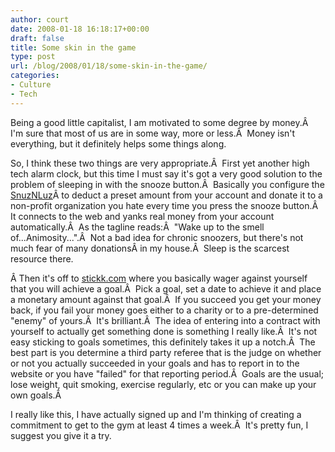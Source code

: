 ```yaml
---
author: court
date: 2008-01-18 16:18:17+00:00
draft: false
title: Some skin in the game
type: post
url: /blog/2008/01/18/some-skin-in-the-game/
categories:
- Culture
- Tech
---
```


Being a good little capitalist, I am motivated to some degree by money.Â  I'm sure that most of us are in some way, more or less.Â  Money isn't everything, but it definitely helps some things along.

So, I think these two things are very appropriate.Â  First yet another high tech alarm clock, but this time I must say it's got a very good solution to the problem of sleeping in with the snooze button.Â  Basically you configure the [SnuzNLuz](http://www.thinkgeek.com/stuff/41/snuznluz.shtml)Â to deduct a preset amount from your account and donate it to a non-profit organization you hate every time you press the snooze button.Â  It connects to the web and yanks real money from your account automatically.Â  As the tagline reads:Â  "Wake up to the smell of...Animosity...".Â  Not a bad idea for chronic snoozers, but there's not much fear of many donationsÂ in my house.Â  Sleep is the scarcest resource there.

Â Then it's off to [stickk.com](http://stickk.com) where you basically wager against yourself that you will achieve a goal.Â  Pick a goal, set a date to achieve it and place a monetary amount against that goal.Â  If you succeed you get your money back, if you fail your money goes either to a charity or to a pre-determined "enemy" of yours.Â  It's brilliant.Â  The idea of entering into a contract with yourself to actually get something done is something I really like.Â  It's not easy sticking to goals sometimes, this definitely takes it up a notch.Â  The best part is you determine a third party referee that is the judge on whether or not you actually succeeded in your goals and has to report in to the website or you have "failed" for that reporting period.Â  Goals are the usual; lose weight, quit smoking, exercise regularly, etc or you can make up your own goals.Â 

I really like this, I have actually signed up and I'm thinking of creating a commitment to get to the gym at least 4 times a week.Â  It's pretty fun, I suggest you give it a try.
